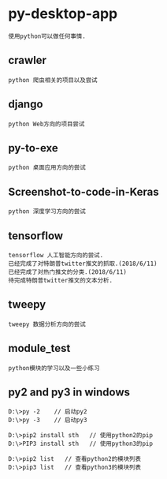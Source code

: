 # py-desktop-app
    使用python可以做任何事情.
## crawler
    python 爬虫相关的项目以及尝试
## django
    python Web方向的项目尝试

##  py-to-exe
    python 桌面应用方向的尝试

## Screenshot-to-code-in-Keras
    python 深度学习方向的尝试

## tensorflow
    tensorflow 人工智能方向的尝试.
    已经完成了对特朗普twitter推文的抓取.(2018/6/11)
    已经完成了对热门推文的分类.(2018/6/11)
    待完成特朗普twitter推文的文本分析.

## tweepy
    tweepy 数据分析方向的尝试

## module_test
    python模块的学习以及一些小练习



## py2 and py3 in windows
```
D:\>py -2    // 启动py2
D:\>py -3    // 启动py3

D:\>pip2 install sth   // 使用python2的pip
D:\>PIP3 install sth   // 使用python3的pip

D:\>pip2 list   // 查看python2的模块列表
D:\>pip3 list   // 查看python3的模块列表
```